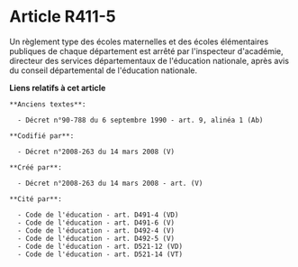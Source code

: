 # Article R411-5

Un règlement type des écoles maternelles et des écoles élémentaires publiques de chaque département est arrêté par
l'inspecteur d'académie, directeur des services départementaux de l'éducation nationale, après avis du conseil départemental
de l'éducation nationale.

**Liens relatifs à cet article**

	**Anciens textes**:

	  - Décret n°90-788 du 6 septembre 1990 - art. 9, alinéa 1 (Ab)

	**Codifié par**:

	  - Décret n°2008-263 du 14 mars 2008 (V)

	**Créé par**:

	  - Décret n°2008-263 du 14 mars 2008 - art. (V)

	**Cité par**:

	  - Code de l'éducation - art. D491-4 (VD)
	  - Code de l'éducation - art. D491-6 (V)
	  - Code de l'éducation - art. D492-4 (V)
	  - Code de l'éducation - art. D492-5 (V)
	  - Code de l'éducation - art. D521-12 (VD)
	  - Code de l'éducation - art. D521-14 (VT)
